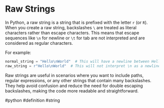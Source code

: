 # Raw Strings

In Python, a raw string is a string that is prefixed with the letter `r` (or `R`). When you create a raw string, backslashes `\` are treated as literal characters rather than escape characters. This means that escape sequences like `\n` for newline or `\t` for tab are not interpreted and are considered as regular characters.

For example:

```python
normal_string = "Hello\nWorld"  # This will have a newline between Hello and World when printed.
raw_string = r"Hello\nWorld"  # This will not interpret \n as a newline and will have \n in the output when printed.
```

Raw strings are useful in scenarios where you want to include paths, regular expressions, or any other strings that contain many backslashes. They help avoid confusion and reduce the need for double escaping backslashes, making the code more readable and straightforward.

#python #definition #string 
